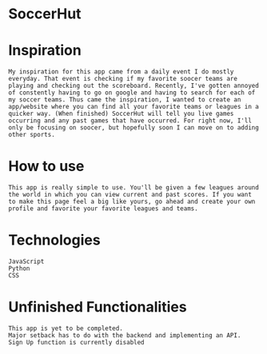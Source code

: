# SoccerHut

# Inspiration
    My inspiration for this app came from a daily event I do mostly everyday. That event is checking if my favorite soocer teams are playing and checking out the scoreboard. Recently, I've gotten annoyed of constently having to go on google and having to search for each of my soccer teams. Thus came the inspiration, I wanted to create an app/website where you can find all your favorite teams or leagues in a quicker way. (When finished) SoccerHut will tell you live games occurring and any past games that have occurred. For right now, I'll only be focusing on soocer, but hopefully soon I can move on to adding other sports.

# How to use
    This app is really simple to use. You'll be given a few leagues around the world in which you can view current and past scores. If you want to make this page feel a big like yours, go ahead and create your own profile and favorite your favorite leagues and teams.

# Technologies
    JavaScript
    Python
    CSS

# Unfinished Functionalities
    This app is yet to be completed.
    Major setback has to do with the backend and implementing an API.
    Sign Up function is currently disabled
